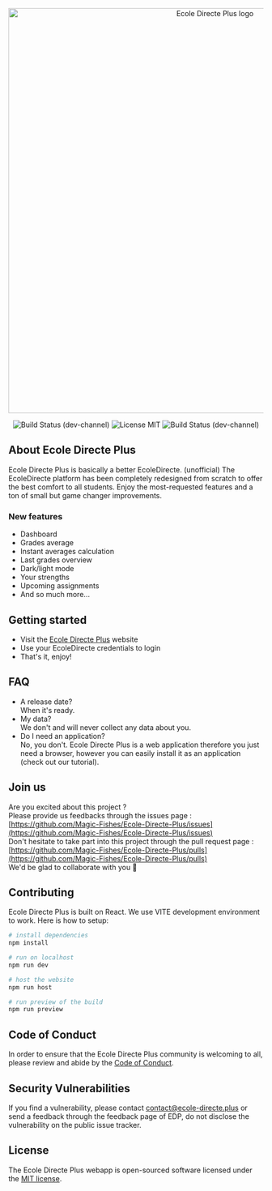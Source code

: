 <p align="center"><a href="https://ecole-directe.plus" target="_blank"><img src="https://i.ibb.co/XX4XwWM/Group-76.png" width="800" alt="Ecole Directe Plus logo"></a></p>
<p align="center">
<img src="https://github.com/Magic-Fishes/Ecole-Directe-Plus/actions/workflows/dev-build-deploy.yml/badge.svg" alt="Build Status (dev-channel)">
<img alt="License MIT" src="https://img.shields.io/badge/license-MIT-green">
<img src="https://github.com/Magic-Fishes/Ecole-Directe-Plus/actions/workflows/main-build-deploy.yml/badge.svg" alt="Build Status (dev-channel)">
</p>

## About Ecole Directe Plus

Ecole Directe Plus is basically a better EcoleDirecte. (unofficial)
The EcoleDirecte platform has been completely redesigned from scratch to offer the best comfort to all students.
Enjoy the most-requested features and a ton of small but game changer improvements.

### New features

- Dashboard
- Grades average
- Instant averages calculation
- Last grades overview
- Dark/light mode
- Your strengths
- Upcoming assignments
- And so much more...

## Getting started

- Visit the [Ecole Directe Plus](https://ecole-directe.plus/login) website
- Use your EcoleDirecte credentials to login
- That's it, enjoy!

## FAQ

- A release date?<br>When it's ready.
- My data?<br>We don't and will never collect any data about you.
- Do I need an application?<br>No, you don't. Ecole Directe Plus is a web application therefore you just need a browser, however you can easily install it as an application (check out our tutorial).

## Join us

Are you excited about this project ?<br>
Please provide us feedbacks through the issues page :<br>
[https://github.com/Magic-Fishes/Ecole-Directe-Plus/issues](https://github.com/Magic-Fishes/Ecole-Directe-Plus/issues)<br>
Don't hesitate to take part into this project through the pull request page :<br>
[https://github.com/Magic-Fishes/Ecole-Directe-Plus/pulls](https://github.com/Magic-Fishes/Ecole-Directe-Plus/pulls)<br>
We'd be glad to collaborate with you 🤝<br>

## Contributing

Ecole Directe Plus is built on React. We use VITE development environment to work. Here is how to setup:

```bash
# install dependencies
npm install

# run on localhost
npm run dev

# host the website
npm run host

# run preview of the build
npm run preview
```

## Code of Conduct

In order to ensure that the Ecole Directe Plus community is welcoming to all, please review and abide by the [Code of Conduct](https://github.com/Magic-Fishes/Ecole-Directe-Plus/blob/main/CODE_OF_CONDUCT.md).

## Security Vulnerabilities

If you find a vulnerability, please contact <contact@ecole-directe.plus> or send a feedback through the feedback page of EDP, do not disclose the vulnerability on the public issue tracker.

## License

The Ecole Directe Plus webapp is open-sourced software licensed under the [MIT license](https://opensource.org/licenses/MIT).
